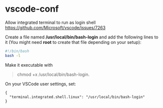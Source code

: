 # vscode-conf

Allow integrated terminal to run as login shell
https://github.com/Microsoft/vscode/issues/7263

Create a file named **/usr/local/bin/bash-login** and add the following lines to it (You might need **root** to create that file depending on your setup):

```.bash
#!/bin/bash
bash -l
```

Make it executable with 
> chmod +x /usr/local/bin/bash-login.

On your VSCode user settings, set:
```vscode
{
  "terminal.integrated.shell.linux": "/usr/local/bin/bash-login"
}
```
